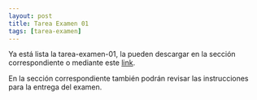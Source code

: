 ```yaml
---
layout: post
title: Tarea Examen 01
tags: [tarea-examen]
---
```


Ya está lista la tarea-examen-01, la pueden descargar en la sección correspondiente o mediante este [link](https://drive.google.com/file/d/1eEk4qPri4CGfixfWFc3NHk1oAjIPxfq9/view?usp=sharing).

En la sección correspondiente también podrán revisar las instrucciones para la entrega del examen.

